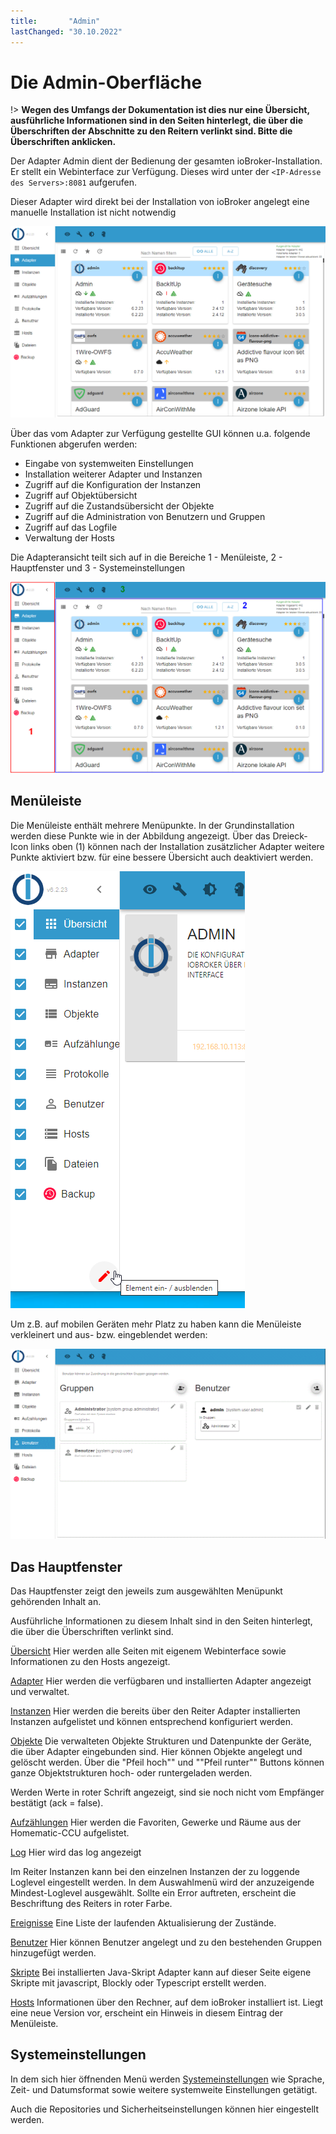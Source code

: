 ```yaml
---
title:       "Admin"
lastChanged: "30.10.2022"
---
```


# Die Admin-Oberfläche

!> **Wegen des Umfangs der Dokumentation ist dies nur eine Übersicht, ausführliche 
Informationen sind in den Seiten hinterlegt, die über die Überschriften der 
Abschnitte zu den Reitern verlinkt sind. Bitte die Überschriften anklicken.**


Der Adapter Admin dient der Bedienung der gesamten ioBroker-Installation. 
Er stellt ein Webinterface zur Verfügung. Dieses wird unter der 
``<IP-Adresse des Servers>:8081`` aufgerufen.

Dieser Adapter wird direkt bei der Installation von ioBroker angelegt eine manuelle 
Installation ist nicht notwendig

![Der Admin in der Kachelansicht](media/ADMIN_Adapter_Kachel.png)

Über das vom Adapter zur Verfügung gestellte GUI können u.a. folgende 
Funktionen abgerufen werden:

* Eingabe von systemweiten Einstellungen
* Installation weiterer Adapter und Instanzen
* Zugriff auf die Konfiguration der Instanzen
* Zugriff auf Objektübersicht
* Zugriff auf die Zustandsübersicht der Objekte
* Zugriff auf die Administration von Benutzern und Gruppen
* Zugriff auf das Logfile
* Verwaltung der Hosts

Die Adapteransicht teilt sich auf in die Bereiche 1 - Menüleiste, 2 - Hauptfenster 
und 3 - Systemeinstellungen

![Die Struktur des Admin](media/ADMIN_Screen_numbers.png)

## Menüleiste
Die Menüleiste enthält mehrere Menüpunkte. In der Grundinstallation werden diese 
Punkte wie in der Abbildung angezeigt. Über das Dreieck-Icon links oben (1) können 
nach der Installation zusätzlicher Adapter weitere Punkte aktiviert bzw. für eine 
bessere Übersicht auch deaktiviert werden.

![Menüpunkte](media/ADMIN_Screen01_menuitems_numbers.png)

Um z.B. auf mobilen Geräten mehr Platz zu haben kann die Menüleiste verkleinert und
aus- bzw. eingeblendet werden:

![Menü eingeklappt](media/ADMIN_Screen01_menucollapsed.gif)



## Das Hauptfenster
Das Hauptfenster zeigt den jeweils zum ausgewählten Menüpunkt gehörenden Inhalt an.

Ausführliche Informationen zu diesem Inhalt sind in den Seiten hinterlegt, die über die 
Überschriften verlinkt sind.

[Übersicht](https://www.iobroker.net/#de/documentation/admin/overview.md)
Hier werden alle Seiten mit eigenem Webinterface sowie Informationen zu den 
Hosts angezeigt.

[Adapter](https://www.iobroker.net/#de/documentation/admin/adapter.md)
Hier werden die verfügbaren und installierten Adapter angezeigt und verwaltet.

[Instanzen](https://www.iobroker.net/#de/documentation/admin/instances.md)
Hier werden die bereits über den Reiter Adapter installierten Instanzen aufgelistet 
und können entsprechend konfiguriert werden.

[Objekte](https://www.iobroker.net/#de/documentation/admin/objects.md)
Die verwalteten Objekte Strukturen und Datenpunkte der Geräte, die über Adapter 
eingebunden sind. Hier können Objekte angelegt und gelöscht werden. Über die 
"Pfeil hoch"" und ""Pfeil runter"" Buttons können ganze Objektstrukturen 
hoch- oder runtergeladen werden.

Werden Werte in roter Schrift angezeigt, sind sie noch nicht vom Empfänger 
bestätigt (ack = false).

[Aufzählungen](https://www.iobroker.net/#de/documentation/admin/enums.md)
Hier werden die Favoriten, Gewerke und Räume aus der Homematic-CCU aufgelistet.

[Log](https://www.iobroker.net/#de/documentation/admin/log.md)
Hier wird das log angezeigt

Im Reiter Instanzen kann bei den einzelnen Instanzen der zu loggende Loglevel 
eingestellt werden. In dem Auswahlmenü wird der anzuzeigende Mindest-Loglevel 
ausgewählt. Sollte ein Error auftreten, erscheint die Beschriftung des Reiters in roter Farbe.


[Ereignisse](https://www.iobroker.net/#de/documentation/admin/events.md)
Eine Liste der laufenden Aktualisierung der Zustände.

[Benutzer](https://www.iobroker.net/#de/documentation/admin/users.md)
Hier können Benutzer angelegt und zu den bestehenden Gruppen hinzugefügt werden.

[Skripte](scripts.md)
Bei installierten Java-Skript Adapter kann auf dieser Seite eigene Skripte mit 
javascript, Blockly oder Typescript erstellt werden.

[Hosts](https://www.iobroker.net/#de/documentation/admin/hosts.md)
Informationen über den Rechner, auf dem ioBroker installiert ist.  Liegt eine neue Version vor, 
erscheint ein Hinweis in diesem Eintrag der Menüleiste.


## Systemeinstellungen
In dem sich hier öffnenden Menü werden [Systemeinstellungen](https://www.iobroker.net/#de/documentation/admin/settings.md) wie Sprache, Zeit- 
und Datumsformat sowie weitere systemweite Einstellungen getätigt.

Auch die Repositories und Sicherheitseinstellungen können hier eingestellt werden.


[Übersicht]: https://www.iobroker.net/#de/documentation/admin/overview.md
[Adapter]: https://www.iobroker.net/#de/documentation/admin/adapter.md
[Instanzen]: https://www.iobroker.net/#de/documentation/admin/instances.md
[Objekte]: https://www.iobroker.net/#de/documentation/admin/objects.md
[Aufzählungen]: https://www.iobroker.net/#de/documentation/admin/enums.md
[Log]: https://www.iobroker.net/#de/documentation/admin/log.md
[Ereignisse]: https://www.iobroker.net/#de/documentation/admin/events.md
[Benutzer]: https://www.iobroker.net/#de/documentation/admin/users.md
[Hosts]: https://www.iobroker.net/#de/documentation/admin/hosts.md
[Systemeinstellungen]: https://www.iobroker.net/#de/documentation/admin/settings.md
